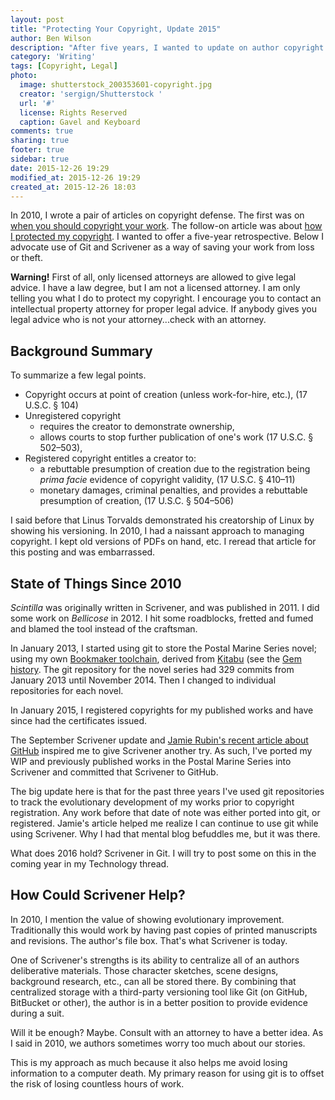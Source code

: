 ```yaml
---
layout: post
title: "Protecting Your Copyright, Update 2015"
author: Ben Wilson
description: "After five years, I wanted to update on author copyright protection."
category: 'Writing'
tags: [Copyright, Legal]
photo:
  image: shutterstock_200353601-copyright.jpg
  creator: 'sergign/Shutterstock '
  url: '#'
  license: Rights Reserved
  caption: Gavel and Keyboard
comments: true
sharing: true
footer: true
sidebar: true
date: 2015-12-26 19:29
modified_at: 2015-12-26 19:29
created_at: 2015-12-26 18:03
---
```


In 2010, I wrote a pair of articles on copyright defense. The first was on [when you should copyright your work](/writing/when-should-you-register-your-work/). The follow-on article was about [how I protected my copyright](/writing/how-i-protect-my-copyright/). I wanted to offer a five-year retrospective. Below I advocate use of Git and Scrivener as a way of saving your work from loss or theft.

<!-- more -->

<div class="alert alert-danger">
<b>Warning!</b> First of all, only licensed attorneys are allowed to give legal advice. I have a law degree, but I am not a licensed attorney. I am only telling you what I do to protect my copyright. I encourage you to contact an intellectual property attorney for proper legal advice. If anybody gives you legal advice who is not your attorney...check with an attorney.
</div>


## Background Summary

To summarize a few legal points.

* Copyright occurs at point of creation (unless work-for-hire, etc.), (17 U.S.C. § 104)
* Unregistered copyright 
	*  requires the creator to demonstrate ownership, 
	*  allows courts to stop further publication of one's work (17 U.S.C. § 502&ndash;503),
* Registered copyright entitles a creator to:
	* a rebuttable presumption of creation due to the registration being *prima facie* evidence of copyright validity, (17 U.S.C. § 410&ndash;11)
	* monetary damages, criminal penalties, and provides a rebuttable presumption of creation,  (17 U.S.C. § 504&ndash;506)

I said before that Linus Torvalds demonstrated his creatorship of Linux by showing his versioning. In 2010, I had a naissant approach to managing copyright. I kept old versions of PDFs on hand, etc. I reread that article for this posting and was embarrassed.

## State of Things Since 2010

*Scintilla* was originally written in Scrivener, and was published in 2011. I did some work on *Bellicose* in 2012. I hit some roadblocks, fretted and fumed and blamed the tool instead of the craftsman.

In January 2013, I started using git to store the Postal Marine Series novel; using my own [Bookmaker toolchain](/technology/toolchain/), derived from [Kitabu](https://github.com/fnando/kitabu) (see the [Gem history](https://rubygems.org/gems/bookmaker/versions). The git repository for the novel series had 329 commits from January 2013 until November 2014. Then I changed to individual repositories for each novel.

In January 2015, I registered copyrights for my published works and have since had the certificates issued.

The September Scrivener update and [Jamie Rubin's recent article about GitHub](http://www.jamierubin.net/2015/12/22/tracking-the-things-i-make-with-github/) inspired me to give Scrivener another try. As such, I've ported my WIP and previously published works in the Postal Marine Series into Scrivener and committed that Scrivener to GitHub.

The big update here is that for the past three years I've used git repositories to track the evolutionary development of my works prior to copyright registration. Any work before that date of note was either ported into git, or registered. Jamie's article helped me realize I can continue to use git while using Scrivener. Why I had that mental blog befuddles me, but it was there.

What does 2016 hold? Scrivener in Git. I will try to post some on this in the coming year in my Technology thread.

## How Could Scrivener Help?

In 2010, I mention the value of showing evolutionary improvement. Traditionally this would work by having past copies of printed manuscripts and revisions. The author's file box. That's what Scrivener is today.

One of Scrivener's strengths is its ability to centralize all of an authors deliberative materials. Those character sketches, scene designs, background research, etc., can all be stored there. By combining that centralized storage with a third-party versioning tool like Git (on GitHub, BitBucket or other), the author is in a better position to provide evidence during a suit.

Will it be enough? Maybe. Consult with an attorney to have a better idea. As I said in 2010, we authors sometimes worry too much about our stories.

This is my approach as much because it also helps me avoid losing information to a computer death. My primary reason for using git is to offset the risk of losing countless hours of work.